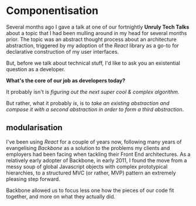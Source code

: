 # Componentisation

Several months ago I gave a talk at one of our fortnightly **Unruly Tech Talks** about a topic that I had been mulling around in my head for several months prior.
The topic was an abstract thought process about an architecture abstraction, triggered by my adoption of the *React* library as a go-to for declarative construction of my user interfaces.

But, before we talk about technical stuff, I'd like to ask you an existential question as a developer.

**What's the core of our job as developers today?**

It probably isn't is *figuring out the next super cool & complex algorithm.*

But rather, what it probably *is*, is to *take an existing abstraction and compose it with a second abstraction in order to form a third abstraction*.

## modularisation

I've been using *React* for a couple of years now, following many years of evangelising *Backbone* as a solution to the problems my clients and employers had been facing when tackling their Front End architectures. As a relatively early adopter of Backbone, in early 2011, I found the move from a messy soup of global Javascript objects with complex prototypical hierarchies, to a structured MVC (or rather, MVP) pattern an extremely pleasing step forward.

Backbone allowed us to focus less one how the pieces of our code fit together, and more on what they actually did.